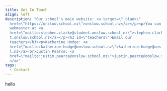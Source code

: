 ```yaml
---
title: Get In Touch
align: left
description: "Our school's main website: <a target=\"_blank\"
  href=\"https://onslow.school.nz\">onslow.school.nz</a></p><p>You can email our
  webmaster at <a
  href=\"mailto:stephen.clarke@student.onslow.school.nz\">stephen.clarke@studen\
  t.onslow.school.nz</a></p><h3 id=\"teachers\">Email our
  teachers</h3><p>Katherine Hodge: <a
  href=\"mailto:katherine.hodge@onslow.school.nz\">katherine.hodge@onslow.schoo\
  l.nz</a><br>Justin Pearce: <a
  href=\"mailto:justin.pearce@onslow.school.nz\">justin.pearce@onslow.school.nz\
  </a>"
tags:
  - Contact
---
```

hello
